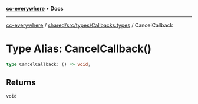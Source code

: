 [**cc-everywhere**](../../../../../index.md) • **Docs**

***

[cc-everywhere](../../../../../index.md) / [shared/src/types/Callbacks.types](../index.md) / CancelCallback

# Type Alias: CancelCallback()

```ts
type CancelCallback: () => void;
```

## Returns

`void`
